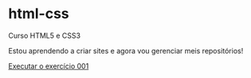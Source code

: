 # html-css
 Curso HTML5 e CSS3

 Estou aprendendo a criar sites e agora vou gerenciar meis repositórios!

 <a href="https://lucianoleitedev.github.io/html-css/exercicios/ex001/index.html" target="_blank">Executar o exercício 001 </a>
